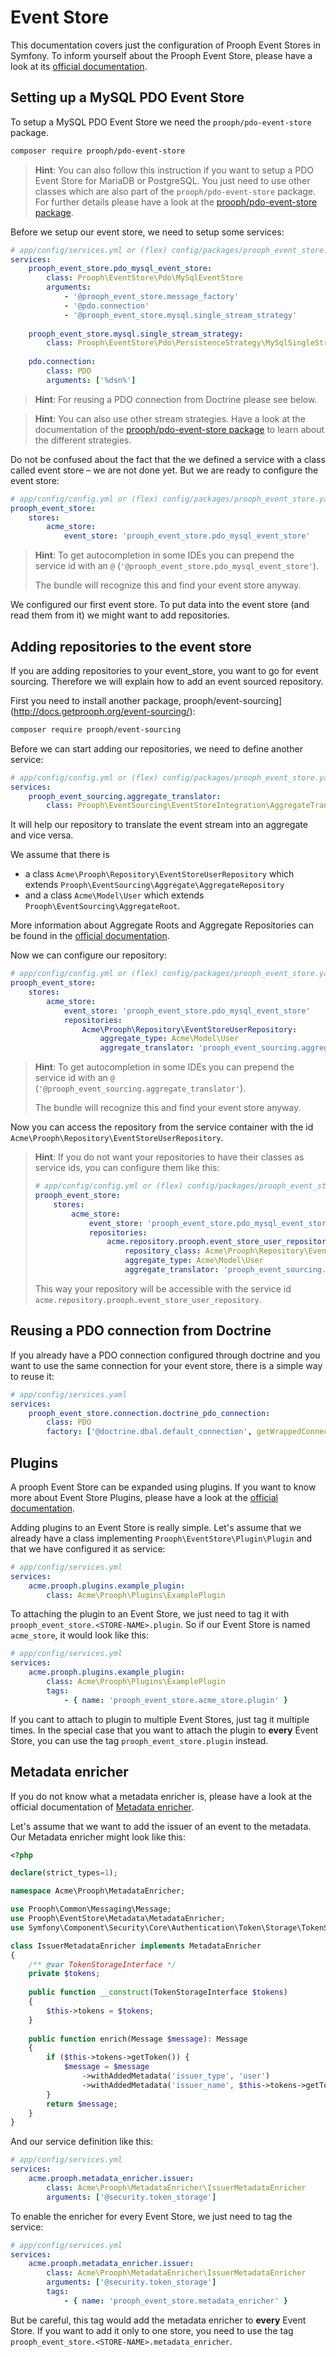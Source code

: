 # Event Store

This documentation covers just the configuration of Prooph Event Stores in Symfony.
To inform yourself about the Prooph Event Store, please have a look at its
[official documentation](http://docs.getprooph.org/event-store/).

## Setting up a MySQL PDO Event Store

To setup a MySQL PDO Event Store we need the `prooph/pdo-event-store` package.

```bash
composer require prooph/pdo-event-store
```

> **Hint**: You can also follow this instruction if you want to setup a PDO Event Store for MariaDB or PostgreSQL.
> You just need to use other classes which are also part of the `prooph/pdo-event-store` package.
> For further details please have a look at the [prooph/pdo-event-store package](https://github.com/prooph/pdo-event-store).

Before we setup our event store, we need to setup some services:

```yaml
# app/config/services.yml or (flex) config/packages/prooph_event_store.yaml
services:
    prooph_event_store.pdo_mysql_event_store:
        class: Prooph\EventStore\Pdo\MySqlEventStore
        arguments:
            - '@prooph_event_store.message_factory'
            - '@pdo.connection'
            - '@prooph_event_store.mysql.single_stream_strategy'
            
    prooph_event_store.mysql.single_stream_strategy:
        class: Prooph\EventStore\Pdo\PersistenceStrategy\MySqlSingleStreamStrategy
        
    pdo.connection:
        class: PDO
        arguments: ['%dsn%']
```

> **Hint**: For reusing a PDO connection from Doctrine please see below.

> **Hint**: You can also use other stream strategies.
> Have a look at the documentation of the [prooph/pdo-event-store package](https://github.com/prooph/pdo-event-store/blob/master/docs/variants.md)
> to learn about the different strategies.  

Do not be confused about the fact that the we defined a service with a class called event store – we are not done yet.
But we are ready to configure the event store:

```yaml
# app/config/config.yml or (flex) config/packages/prooph_event_store.yaml
prooph_event_store:
    stores:
        acme_store:
            event_store: 'prooph_event_store.pdo_mysql_event_store'
```

> **Hint**: To get autocompletion in some IDEs you can prepend the service id
> with an `@` (`'@prooph_event_store.pdo_mysql_event_store'`).
>
> The bundle will recognize this and find your event store anyway.

We configured our first event store.
To put data into the event store (and read them from it) we might want to add repositories.

## Adding repositories to the event store

If you are adding repositories to your event_store, you want to go for event sourcing.
Therefore we will explain how to add an event sourced repository.

First you need to install another package, prooph/event-sourcing](http://docs.getprooph.org/event-sourcing/):

```bash
composer require prooph/event-sourcing
```

Before we can start adding our repositories, we need to define another service:

```yaml
# app/config/config.yml or (flex) config/packages/prooph_event_store.yaml
services:
    prooph_event_sourcing.aggregate_translator:
        class: Prooph\EventSourcing\EventStoreIntegration\AggregateTranslator
```

It will help our repository to translate the event stream into an aggregate and vice versa.

We assume that there is
 - a class `Acme\Prooph\Repository\EventStoreUserRepository` which extends `Prooph\EventSourcing\Aggregate\AggregateRepository`
 - and a class `Acme\Model\User` which extends `Prooph\EventSourcing\AggregateRoot`.
 
More information about Aggregate Roots and Aggregate Repositories can be found in the [official documentation](http://docs.getprooph.org/event-sourcing/).

Now we can configure our repository:

```yaml
# app/config/config.yml or (flex) config/packages/prooph_event_store.yaml
prooph_event_store:
    stores:
        acme_store:
            event_store: 'prooph_event_store.pdo_mysql_event_store'
            repositories:
                Acme\Prooph\Repository\EventStoreUserRepository:
                    aggregate_type: Acme\Model\User
                    aggregate_translator: 'prooph_event_sourcing.aggregate_translator'
```

> **Hint**: To get autocompletion in some IDEs you can prepend the service id
> with an `@` (`'@prooph_event_sourcing.aggregate_translator'`).
>
> The bundle will recognize this and find your event store anyway.

Now you can access the repository from the service container with the id `Acme\Prooph\Repository\EventStoreUserRepository`.

> **Hint**: If you do not want your repositories to have their classes as service ids,
> you can configure them like this:
> ```yaml
> # app/config/config.yml or (flex) config/packages/prooph_event_store.yaml
> prooph_event_store:
>     stores:
>         acme_store:
>             event_store: 'prooph_event_store.pdo_mysql_event_store'
>             repositories:
>                 acme.repository.prooph.event_store_user_repository:
>                     repository_class: Acme\Prooph\Repository\EventStoreUserRepository
>                     aggregate_type: Acme\Model\User
>                     aggregate_translator: 'prooph_event_sourcing.aggregate_translator'
> ```
> This way your repository will be accessible with the service id `acme.repository.prooph.event_store_user_repository`.

## Reusing a PDO connection from Doctrine

If you already have a PDO connection configured through doctrine
and you want to use the same connection for your event store,
there is a simple way to reuse it:

```yaml
# app/config/services.yaml
services:
    prooph_event_store.connection.doctrine_pdo_connection:
        class: PDO
        factory: ['@doctrine.dbal.default_connection', getWrappedConnection]
```

## Plugins

A prooph Event Store can be expanded using plugins.
If you want to know more about Event Store Plugins, please have a look at the [official documentation](http://bgfa854:8080/event_store.html#3-1).

Adding plugins to an Event Store is really simple.
Let's assume that we already have a class implementing `Prooph\EventStore\Plugin\Plugin`
and that we have configured it as service:

```yaml
# app/config/services.yml
services:
    acme.prooph.plugins.example_plugin:
        class: Acme\Prooph\Plugins\ExamplePlugin
```

To attaching the plugin to an Event Store, we just need to tag it with `prooph_event_store.<STORE-NAME>.plugin`.
So if our Event Store is named `acme_store`, it would look like this:

```yaml
# app/config/services.yml
services:
    acme.prooph.plugins.example_plugin:
        class: Acme\Prooph\Plugins\ExamplePlugin
        tags:
            - { name: 'prooph_event_store.acme_store.plugin' }
```

If you cant to attach to plugin to multiple Event Stores, just tag it multiple times.
In the special case that you want to attach the plugin to **every** Event Store,
you can use the tag `prooph_event_store.plugin` instead.

## Metadata enricher

If you do not know what a metadata enricher is, please have a look at the official documentation of [Metadata enricher](http://docs.getprooph.org/event-store/event_store_plugins.html#3-3-4).

Let's assume that we want to add the issuer of an event to the metadata.
Our Metadata enricher might look like this:

```php
<?php

declare(strict_types=1);

namespace Acme\Prooph\MetadataEnricher;

use Prooph\Common\Messaging\Message;
use Prooph\EventStore\Metadata\MetadataEnricher;
use Symfony\Component\Security\Core\Authentication\Token\Storage\TokenStorageInterface;

class IssuerMetadataEnricher implements MetadataEnricher
{
    /** @var TokenStorageInterface */
    private $tokens;
    
    public function __construct(TokenStorageInterface $tokens)
    {
        $this->tokens = $tokens;
    }
    
    public function enrich(Message $message): Message
    {
        if ($this->tokens->getToken()) {
            $message = $message
                ->withAddedMetadata('issuer_type', 'user')
                ->withAddedMetadata('issuer_name', $this->tokens->getToken()->getUsername());
        }
        return $message;
    }
}
```

And our service definition like this:

```yaml
# app/config/services.yml
services:
    acme.prooph.metadata_enricher.issuer:
        class: Acme\Prooph\MetadataEnricher\IssuerMetadataEnricher
        arguments: ['@security.token_storage']
```

To enable the enricher for every Event Store, we just need to tag the service:

```yaml
# app/config/services.yml
services:
    acme.prooph.metadata_enricher.issuer:
        class: Acme\Prooph\MetadataEnricher\IssuerMetadataEnricher
        arguments: ['@security.token_storage']
        tags:
            - { name: 'prooph_event_store.metadata_enricher' }
```

But be careful, this tag would add the metadata enricher to **every** Event Store.
If you want to add it only to one store, you need to use the tag `prooph_event_store.<STORE-NAME>.metadata_enricher`.
